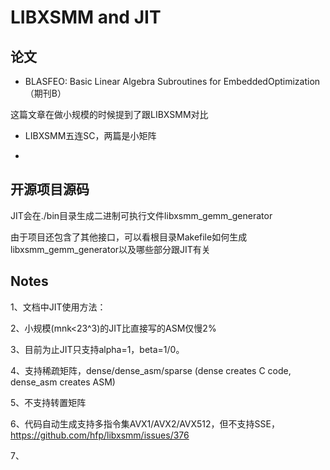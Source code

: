 # LIBXSMM and JIT

## 论文

* BLASFEO: Basic Linear Algebra Subroutines for EmbeddedOptimization（期刊B）

这篇文章在做小规模的时候提到了跟LIBXSMM对比

* LIBXSMM五连SC，两篇是小矩阵

    [References]: https://github.com/hfp/libxsmm#reference

* [Articles]: https://github.com/hfp/libxsmm#articles

    



## 开源项目源码

JIT会在./bin目录生成二进制可执行文件libxsmm_gemm_generator

由于项目还包含了其他接口，可以看根目录Makefile如何生成libxsmm_gemm_generator以及哪些部分跟JIT有关

## Notes

1、文档中JIT使用方法：

[Backend JIT]: https://github.com/hfp/libxsmm/blob/master/documentation/libxsmm_be.md

2、小规模(mnk<23^3)的JIT比直接写的ASM仅慢2%

[PDF]: http://sc15.supercomputing.org/sites/all/themes/SC15images/tech_poster/poster_files/post137s2-file2.pdf

3、目前为止JIT只支持alpha=1，beta=1/0。

4、支持稀疏矩阵，dense/dense_asm/sparse (dense creates C code, dense_asm creates ASM)

5、不支持转置矩阵

6、代码自动生成支持多指令集AVX1/AVX2/AVX512，但不支持SSE，https://github.com/hfp/libxsmm/issues/376

7、

